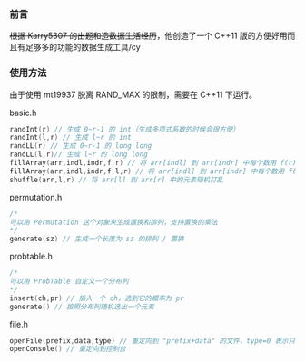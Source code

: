### 前言

~~根据 Karry5307 的出题和造数据生活经历~~，他创造了一个 C++11 版的方便好用而且有足够多的功能的数据生成工具/cy

### 使用方法

由于使用 mt19937 脱离 RAND_MAX 的限制，需要在 C++11 下运行。

basic.h

```cpp
randInt(r) // 生成 0~r-1 的 int（生成多项式系数的时候会很方便）
randInt(l,r) // 生成 l~r 的 int
randLL(r) // 生成 0~r-1 的 long long
randLL(l,r)// 生成 l~r 的 long long
fillArray(arr,indl,indr,f,r) // 将 arr[indl] 到 arr[indr] 中每个数用 f(r) 填充（生成序列的时候会很方便）
fillArray(arr,indl,indr,f,l,r) // 将 arr[indl] 到 arr[indr] 中每个数用 f(l,r) 填充（生成序列的时候会很方便）
shuffle(arr,l,r) // 将 arr[l] 到 arr[r] 中的元素随机打乱
```

permutation.h

```cpp
/*
可以用 Permutation 这个对象来生成置换和排列，支持置换的乘法
*/
generate(sz) // 生成一个长度为 sz 的排列 / 置换
```

probtable.h

```cpp
/*
可以用 ProbTable 自定义一个分布列
*/
insert(ch,pr) // 插入一个 ch，选到它的概率为 pr
generate() // 按照分布列随机选出一个元素
```

file.h

```cpp
openFile(prefix,data,type) // 重定向到 "prefix+data" 的文件，type=0 表示只重定向输入，type=1 表示只重定向输出，type=2 表示都重定向
openConsole() // 重定向到控制台
```
